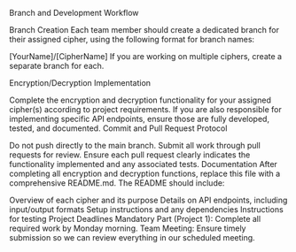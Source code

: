 Branch and Development Workflow

Branch Creation
Each team member should create a dedicated branch for their assigned cipher, using the following format for branch names:

[YourName]/[CipherName]
If you are working on multiple ciphers, create a separate branch for each.

Encryption/Decryption Implementation

Complete the encryption and decryption functionality for your assigned cipher(s) according to project requirements.
If you are also responsible for implementing specific API endpoints, ensure those are fully developed, tested, and documented.
Commit and Pull Request Protocol

Do not push directly to the main branch.
Submit all work through pull requests for review. Ensure each pull request clearly indicates the functionality implemented and any associated tests.
Documentation
After completing all encryption and decryption functions, replace this file with a comprehensive README.md. The README should include:

Overview of each cipher and its purpose
Details on API endpoints, including input/output formats
Setup instructions and any dependencies
Instructions for testing
Project Deadlines
Mandatory Part (Project 1):
Complete all required work by Monday morning.
Team Meeting:
Ensure timely submission so we can review everything in our scheduled meeting.
